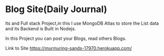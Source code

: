 
# Blog Site(Daily Journal)

Its and Full stack Project,in this I use MongoDB Atlas to store the List data and its Backend is Built in Nodejs.

In this Project you can post your Blogs, read others Blogs.

Link to Site https://murmuring-sands-17970.herokuapp.com/

